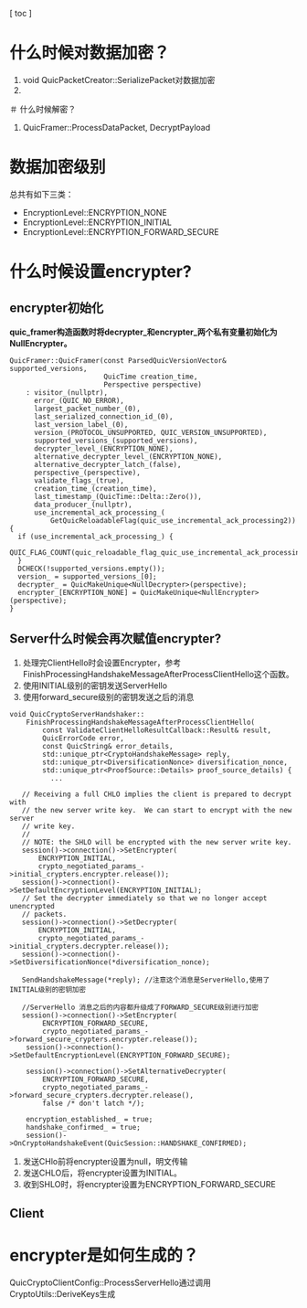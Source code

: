 [ toc ]

# 什么时候对数据加密？
1. void QuicPacketCreator::SerializePacket对数据加密
2.
＃ 什么时候解密？
1. QuicFramer::ProcessDataPacket, DecryptPayload

# 数据加密级别
总共有如下三类：
* EncryptionLevel::ENCRYPTION_NONE
* EncryptionLevel::ENCRYPTION_INITIAL
* EncryptionLevel::ENCRYPTION_FORWARD_SECURE

# 什么时候设置encrypter?
## encrypter初始化
**quic_framer构造函数时将decrypter_和encrypter_两个私有变量初始化为NullEncrypter。**

```
QuicFramer::QuicFramer(const ParsedQuicVersionVector& supported_versions,
                       QuicTime creation_time,
                       Perspective perspective)
    : visitor_(nullptr),
      error_(QUIC_NO_ERROR),
      largest_packet_number_(0),
      last_serialized_connection_id_(0),
      last_version_label_(0),
      version_(PROTOCOL_UNSUPPORTED, QUIC_VERSION_UNSUPPORTED),
      supported_versions_(supported_versions),
      decrypter_level_(ENCRYPTION_NONE),
      alternative_decrypter_level_(ENCRYPTION_NONE),
      alternative_decrypter_latch_(false),
      perspective_(perspective),
      validate_flags_(true),
      creation_time_(creation_time),
      last_timestamp_(QuicTime::Delta::Zero()),
      data_producer_(nullptr),
      use_incremental_ack_processing_(
          GetQuicReloadableFlag(quic_use_incremental_ack_processing2)) {
  if (use_incremental_ack_processing_) {
    QUIC_FLAG_COUNT(quic_reloadable_flag_quic_use_incremental_ack_processing2);
  }
  DCHECK(!supported_versions.empty());
  version_ = supported_versions_[0];
  decrypter_ = QuicMakeUnique<NullDecrypter>(perspective);
  encrypter_[ENCRYPTION_NONE] = QuicMakeUnique<NullEncrypter>(perspective);
}

```
## Server什么时候会再次赋值encrypter?
1. 处理完ClientHello时会设置Encrypter，参考FinishProcessingHandshakeMessageAfterProcessClientHello这个函数。
2. 使用INITIAL级别的密钥发送ServerHello
3. 使用forward_secure级别的密钥发送之后的消息
```
void QuicCryptoServerHandshaker::
    FinishProcessingHandshakeMessageAfterProcessClientHello(
        const ValidateClientHelloResultCallback::Result& result,
        QuicErrorCode error,
        const QuicString& error_details,
        std::unique_ptr<CryptoHandshakeMessage> reply,
        std::unique_ptr<DiversificationNonce> diversification_nonce,
        std::unique_ptr<ProofSource::Details> proof_source_details) {
          ...

   // Receiving a full CHLO implies the client is prepared to decrypt with
   // the new server write key.  We can start to encrypt with the new server
   // write key.
   //
   // NOTE: the SHLO will be encrypted with the new server write key.
   session()->connection()->SetEncrypter(
       ENCRYPTION_INITIAL,
       crypto_negotiated_params_->initial_crypters.encrypter.release());
   session()->connection()->SetDefaultEncryptionLevel(ENCRYPTION_INITIAL);
   // Set the decrypter immediately so that we no longer accept unencrypted
   // packets.
   session()->connection()->SetDecrypter(
       ENCRYPTION_INITIAL,
       crypto_negotiated_params_->initial_crypters.decrypter.release());
   session()->connection()->SetDiversificationNonce(*diversification_nonce);

   SendHandshakeMessage(*reply); //注意这个消息是ServerHello,使用了INITIAL级别的密钥加密

   //ServerHello 消息之后的内容都升级成了FORWARD_SECURE级别进行加密
   session()->connection()->SetEncrypter(
        ENCRYPTION_FORWARD_SECURE,
        crypto_negotiated_params_->forward_secure_crypters.encrypter.release());
    session()->connection()->SetDefaultEncryptionLevel(ENCRYPTION_FORWARD_SECURE);

    session()->connection()->SetAlternativeDecrypter(
        ENCRYPTION_FORWARD_SECURE,
        crypto_negotiated_params_->forward_secure_crypters.decrypter.release(),
        false /* don't latch */);

    encryption_established_ = true;
    handshake_confirmed_ = true;
    session()->OnCryptoHandshakeEvent(QuicSession::HANDSHAKE_CONFIRMED);
```

1. 发送CHlo前将encrypter设置为null，明文传输
2. 发送CHLO后，将encrypter设置为INITIAL。
3. 收到SHLO时，将encrypter设置为ENCRYPTION_FORWARD_SECURE

## Client

# encrypter是如何生成的？
QuicCryptoClientConfig::ProcessServerHello通过调用CryptoUtils::DeriveKeys生成
